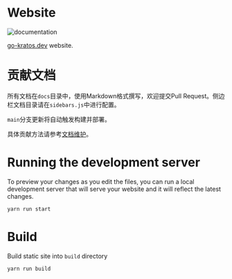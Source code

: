 # Website
![documentation](https://github.com/go-kratos/go-kratos.dev/workflows/documentation/badge.svg)

[go-kratos.dev](https://go-kratos.dev) website.


# 贡献文档
所有文档在`docs`目录中，使用Markdown格式撰写，欢迎提交Pull Request。侧边栏文档目录请在`sidebars.js`中进行配置。

`main`分支更新将自动触发构建并部署。

具体贡献方法请参考[文档维护](https://go-kratos.dev/docs/community/documentation)。


# Running the development server
To preview your changes as you edit the files, you can run a local development server that will serve your website and it will reflect the latest changes.

```bash
yarn run start
```

# Build
Build static site into `build` directory

```bash
yarn run build
```
